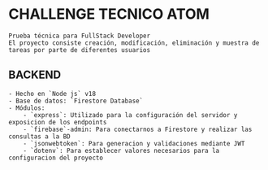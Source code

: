 # CHALLENGE TECNICO ATOM

    Prueba técnica para FullStack Developer
    El proyecto consiste creación, modificación, eliminación y muestra de tareas por parte de diferentes usuarios

## BACKEND

    - Hecho en `Node js` v18
    - Base de datos: `Firestore Database`
    - Módulos:
        - `express`: Utilizado para la configuración del servidor y exposicion de los endpoints
        - `firebase`-admin: Para conectarnos a Firestore y realizar las consultas a la BD
        - `jsonwebtoken`: Para generacion y validaciones mediante JWT
        - `dotenv`: Para establecer valores necesarios para la configuracion del proyecto
    